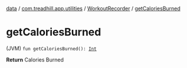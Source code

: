 [data](../../index.md) / [com.treadhill.app.utilities](../index.md) / [WorkoutRecorder](index.md) / [getCaloriesBurned](./get-calories-burned.md)

# getCaloriesBurned

(JVM) `fun getCaloriesBurned(): `[`Int`](https://kotlinlang.org/api/latest/jvm/stdlib/kotlin/-int/index.html)

**Return**
Calories Burned

